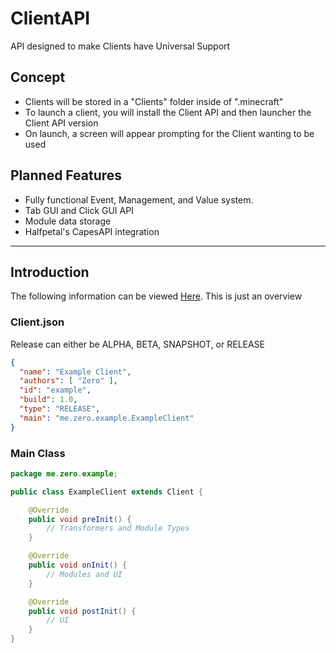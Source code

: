 # ClientAPI
API designed to make Clients have Universal Support

## Concept
* Clients will be stored in a "Clients" folder inside of ".minecraft"
* To launch a client, you will install the Client API and then launcher the Client API version
* On launch, a screen will appear prompting for the Client wanting to be used

## Planned Features
* Fully functional Event, Management, and Value system.
* Tab GUI and Click GUI API
* Module data storage
* Halfpetal's CapesAPI integration

---

## Introduction
The following information can be viewed [Here](https://github.com/ZeroMemes/ClientAPI/tree/master/src/test/). This is just an overview

### Client.json
Release can either be ALPHA, BETA, SNAPSHOT, or RELEASE
```json
{
  "name": "Example Client",
  "authors": [ "Zero" ],
  "id": "example",
  "build": 1.0,
  "type": "RELEASE",
  "main": "me.zero.example.ExampleClient"
}
```
### Main Class
```java
package me.zero.example;

public class ExampleClient extends Client {

    @Override
    public void preInit() {
        // Transformers and Module Types
    }

    @Override
    public void onInit() {
        // Modules and UI
    }

    @Override
    public void postInit() {
        // UI
    }
}
```
